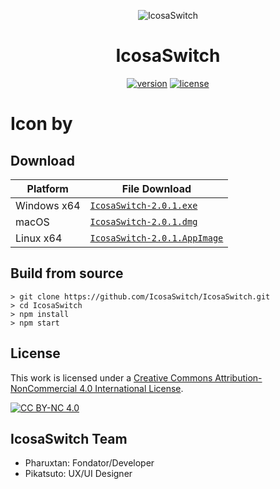 <p align="center"><img src="https://github.com/Pharuxtan/IcosaSwitch/raw/master/icosaswitch.png" alt="IcosaSwitch"></p>

<h1 align="center">IcosaSwitch</h1>

<p align="center">
  <a rel="release" href="https://github.com/IcosaSwitch/IcosaSwitch/releases/tag/v2.0.1"><img src="https://img.shields.io/badge/Version-2.0.1-%23404040?style=for-the-badge" alt="version"></a> <a rel="license" href="http://creativecommons.org/licenses/by-nc/4.0/"><img src="https://img.shields.io/badge/License-CC%20BY--NC%204.0-%23404040?style=for-the-badge" alt="license"></a>
</p>

# Icon by

## Download

| Platform | File Download |
| -------- | ---- |
| Windows x64 | [`IcosaSwitch-2.0.1.exe`](https://github.com/Pharuxtan/IcosaSwitch/releases/download/v2.0.1/IcosaSwitch-2.0.1.exe) |
| macOS | [`IcosaSwitch-2.0.1.dmg`](https://github.com/Pharuxtan/IcosaSwitch/releases/download/v2.0.1/IcosaSwitch-2.0.1.dmg) |
| Linux x64 | [`IcosaSwitch-2.0.1.AppImage`](https://github.com/Pharuxtan/IcosaSwitch/releases/download/v2.0.1/IcosaSwitch-2.0.1.AppImage) |

## Build from source

```console
> git clone https://github.com/IcosaSwitch/IcosaSwitch.git
> cd IcosaSwitch
> npm install
> npm start
```

## License

This work is licensed under a [Creative Commons Attribution-NonCommercial 4.0
International License][cc-by-nc].

[![CC BY-NC 4.0][cc-by-nc-image]][cc-by-nc]

[cc-by-nc]: http://creativecommons.org/licenses/by-nc/4.0/
[cc-by-nc-image]: https://licensebuttons.net/l/by-nc/4.0/88x31.png

## IcosaSwitch Team

 - Pharuxtan: Fondator/Developer
 - Pikatsuto: UX/UI Designer
